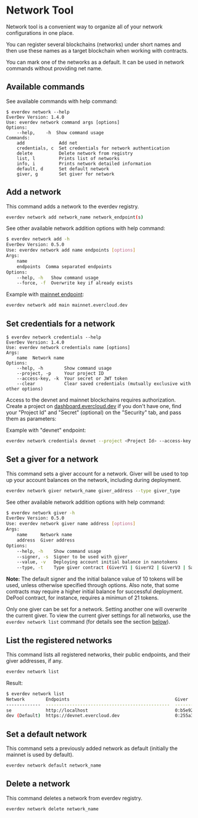 # Network Tool

Network tool is a convenient way to organize all of your network configurations in one place.

You can register several blockchains (networks) under short names and then use these names as a target blockchain when working with contracts.

You can mark one of the networks as a default. It can be used in network commands without providing net name.

## Available commands

See available commands with help command:

```
$ everdev network --help
EverDev Version: 1.4.0
Use: everdev network command args [options]
Options:
    --help,    -h  Show command usage
Commands:
    add             Add net
    credentials, c  Set credentials for network authentication
    delete          Delete network from registry
    list, l         Prints list of networks
    info, i         Prints network detailed information
    default, d      Set default network
    giver, g        Set giver for network
```

## Add a network

This command adds a network to the everdev registry.

```bash
everdev network add network_name network_endpoint(s)
```

See other available network addition options with help command:

```bash
$ everdev network add -h
EverDev Version: 0.5.0
Use: everdev network add name endpoints [options]
Args:
    name
    endpoints  Comma separated endpoints
Options:
    --help, -h   Show command usage
    --force, -f  Overwrite key if already exists
```

Example with [mainnet endpoint](https://docs.everos.dev/ever-sdk/reference/ever-os-api/networks):

```bash
everdev network add main mainnet.evercloud.dev
```

## Set credentials for a network

```
$ everdev network credentials --help
EverDev Version: 1.4.0
Use: everdev network credentials name [options]
Args:
    name  Network name
Options:
    --help, -h        Show command usage
    --project, -p     Your project ID
    --access-key, -k  Your secret or JWT token
    --clear           Clear saved credentials (mutually exclusive with other options)
```

Access to the devnet and mainnet blockchains requires authorization.\
Create a project on [dashboard.evercloud.dev](https://dashboard.evercloud.dev) if you don't have one, find your "Project Id" and "Secret" (optional) on the "Security" tab, and pass them as parameters:

Example with "devnet" endpoint:

```bash
everdev network credentials devnet --project <Project Id> --access-key <Secret>
```

## Set a giver for a network

This command sets a giver account for a network. Giver will be used to top up your account balances on the network, including during deployment.

```bash
everdev network giver network_name giver_address --type giver_type
```

See other available network addition options with help command:

```bash
$ everdev network giver -h
EverDev Version: 0.5.0
Use: everdev network giver name address [options]
Args:
    name     Network name
    address  Giver address
Options:
    --help, -h    Show command usage
    --signer, -s  Signer to be used with giver
    --value, -v   Deploying account initial balance in nanotokens
    --type, -t    Type giver contract (GiverV1 | GiverV2 | GiverV3 | SafeMultisigWallet | MsigV2 | SetcodeMultisigWallet)
```

**Note:** The default signer and the initial balance value of 10 tokens will be used, unless otherwise specified through options. Also note, that some contracts may require a higher initial balance for successful deployment. DePool contract, for instance, requires a minimun of 21 tokens.

Only one giver can be set for a network. Setting another one will overwrite the current giver. To view the current giver settings for all networks, use the `everdev network list` command (for details see the section [below](network-tool.md#list-registered-networks)).

## List the registered networks

This command lists all registered networks, their public endpoints, and their giver addresses, if any.

```bash
everdev network list
```

Result:

```bash
$ everdev network list
Network        Endpoints                                        Giver
-------------  -----------------------------------------------  ------------------------------------------------------------------
se             http://localhost                                 0:b5e9240fc2d2f1ff8cbb1d1dee7fb7cae155e5f6320e585fcc685698994a19a5
dev (Default)  https://devnet.evercloud.dev                     0:255a3ad9dfa8aa4f3481856aafc7d79f47d50205190bd56147138740e9b177f3
```

## Set a default network

This command sets a previously added network as default (initially the mainnet is used by default).

```bash
everdev network default network_name
```

## Delete a network

This command deletes a network from everdev registry.

```bash
everdev network delete network_name
```
